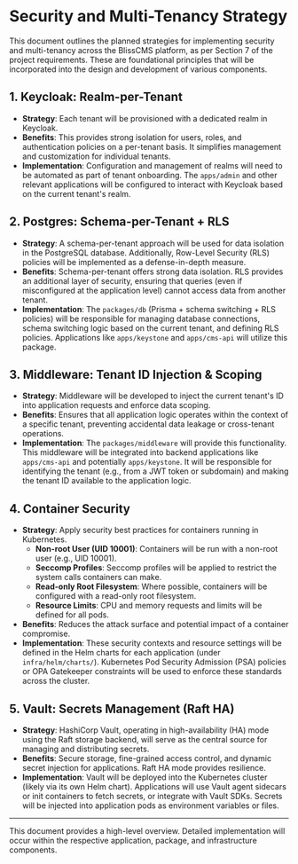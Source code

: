 # Security and Multi-Tenancy Strategy

This document outlines the planned strategies for implementing security and multi-tenancy across the BlissCMS platform, as per Section 7 of the project requirements. These are foundational principles that will be incorporated into the design and development of various components.

## 1. Keycloak: Realm-per-Tenant

-   **Strategy**: Each tenant will be provisioned with a dedicated realm in Keycloak.
-   **Benefits**: This provides strong isolation for users, roles, and authentication policies on a per-tenant basis. It simplifies management and customization for individual tenants.
-   **Implementation**: Configuration and management of realms will need to be automated as part of tenant onboarding. The `apps/admin` and other relevant applications will be configured to interact with Keycloak based on the current tenant's realm.

## 2. Postgres: Schema-per-Tenant + RLS

-   **Strategy**: A schema-per-tenant approach will be used for data isolation in the PostgreSQL database. Additionally, Row-Level Security (RLS) policies will be implemented as a defense-in-depth measure.
-   **Benefits**: Schema-per-tenant offers strong data isolation. RLS provides an additional layer of security, ensuring that queries (even if misconfigured at the application level) cannot access data from another tenant.
-   **Implementation**: The `packages/db` (Prisma + schema switching + RLS policies) will be responsible for managing database connections, schema switching logic based on the current tenant, and defining RLS policies. Applications like `apps/keystone` and `apps/cms-api` will utilize this package.

## 3. Middleware: Tenant ID Injection & Scoping

-   **Strategy**: Middleware will be developed to inject the current tenant's ID into application requests and enforce data scoping.
-   **Benefits**: Ensures that all application logic operates within the context of a specific tenant, preventing accidental data leakage or cross-tenant operations.
-   **Implementation**: The `packages/middleware` will provide this functionality. This middleware will be integrated into backend applications like `apps/cms-api` and potentially `apps/keystone`. It will be responsible for identifying the tenant (e.g., from a JWT token or subdomain) and making the tenant ID available to the application logic.

## 4. Container Security

-   **Strategy**: Apply security best practices for containers running in Kubernetes.
    -   **Non-root User (UID 10001)**: Containers will be run with a non-root user (e.g., UID 10001).
    -   **Seccomp Profiles**: Seccomp profiles will be applied to restrict the system calls containers can make.
    -   **Read-only Root Filesystem**: Where possible, containers will be configured with a read-only root filesystem.
    -   **Resource Limits**: CPU and memory requests and limits will be defined for all pods.
-   **Benefits**: Reduces the attack surface and potential impact of a container compromise.
-   **Implementation**: These security contexts and resource settings will be defined in the Helm charts for each application (under `infra/helm/charts/`). Kubernetes Pod Security Admission (PSA) policies or OPA Gatekeeper constraints will be used to enforce these standards across the cluster.

## 5. Vault: Secrets Management (Raft HA)

-   **Strategy**: HashiCorp Vault, operating in high-availability (HA) mode using the Raft storage backend, will serve as the central source for managing and distributing secrets.
-   **Benefits**: Secure storage, fine-grained access control, and dynamic secret injection for applications. Raft HA mode provides resilience.
-   **Implementation**: Vault will be deployed into the Kubernetes cluster (likely via its own Helm chart). Applications will use Vault agent sidecars or init containers to fetch secrets, or integrate with Vault SDKs. Secrets will be injected into application pods as environment variables or files.

---

This document provides a high-level overview. Detailed implementation will occur within the respective application, package, and infrastructure components.
